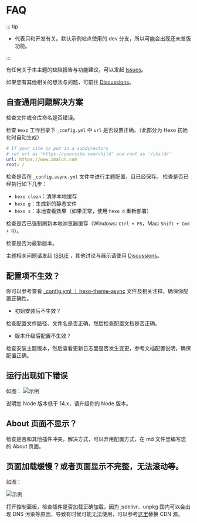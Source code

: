 # FAQ

::: tip

-   <Badge text="dev" vertical="middle"/> 代表只和开发有关。默认示例站点使用的 dev 分支，所以可能会出现还未发版功能。

:::

有任何关于本主题的缺陷报告与功能建议，可以发起 [Issues](https://github.com/MaLuns/hexo-theme-async/issues)。

如果您有其他相关的想法与问题，可前往 [Discussions](https://github.com/MaLuns/hexo-theme-async/discussions)。

## 自查通用问题解决方案

检查文件或仓库命名是否错误。

检查 `Hexo` 工作目录下 `_config.yml` 中 `url` 是否设置正确。（此部分为 Hexo 初始化时自动生成）

```yaml
# If your site is put in a subdirectory
# set url as 'https://yoursite.com/child' and root as '/child/'
url: https://www.imalun.com
root: /
```

检查是否在 `_config.async.yml` 文件中进行主题配置，且已经保存。
检查是否已经执行如下几步：

-   `hexo clean`：清除本地缓存
-   `hexo g`：生成新的静态文件
-   `hexo s`：本地查看效果（如果正常，使用 `hexo d` 重新部署）

检查是否已强制刷新本地浏览器缓存（Windows: `Ctrl + F5`，Mac: `Shift + Cmd + R`）。

检查是否为最新版本。

主题相关问题请发起 [ISSUE](https://github.com/MaLuns/hexo-theme-async/issues) ，其他讨论与展示请使用 [Discussions](https://github.com/MaLuns/hexo-theme-async/discussions)。

## 配置项不生效？

你可以参考查看 [\_config.yml ｜ hexo-theme-async](https://github.com/MaLuns/hexo-theme-async/blob/master/packages/hexo-theme-async/_config.yml) 文件及相关注释，确保你配置正确性。

-   初始安装后不生效？

检查配置文件路径、文件名是否正确，然后检查配置文档是否正确。

-   版本升级后配置不生效？

检查安装主题版本，然后查看更新日志里是否发生变更，参考文档配置说明，确保配置正确。

## 运行出现如下错误

如图：
![示例](/imgs/node.png)

说明您 Node 版本低于 14.x，请升级你的 Node 版本。

## About 页面不显示？

检查是否和其他插件冲突，解决方式，可以弃用配置方式，在 md 文件里编写您的 About 页面。

## 页面加载缓慢？或者页面显示不完整，无法滚动等。

如图：

![示例](/imgs/cdn_err.png)

打开控制面板，检查插件是否加载正确加载，因为 jsdelivr、unpkg 国内可以会出现 DNS 污染等原因，导致有时候可能无法使用，可以参考[这里](https://hexo-theme-async.imalun.com/guide/config.html#%E6%8F%92%E4%BB%B6-plugins)替换 CDN 源。
